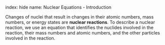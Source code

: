 index: hide
name: Nuclear Equations - Introduction

Changes of nuclei that result in changes in their atomic numbers, mass numbers, or energy states are  **nuclear reactions**. To describe a nuclear reaction, we use an equation that identifies the nuclides involved in the reaction, their mass numbers and atomic numbers, and the other particles involved in the reaction.
